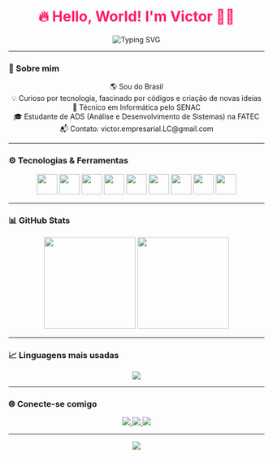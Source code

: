 <h1 align="center" style="color:#ff1b68;">🔥 Hello, World! I'm Victor 👨‍💻</h1>

<p align="center">
  <img src="https://readme-typing-svg.demolab.com?font=Fira+Code&size=24&pause=1000&color=FF0050&center=true&vCenter=true&width=500&lines=Bem-vindo+ao+meu+universo+dev!;Code+hard%2C+play+hard.🔥;Desenvolvedor+Web+apaixonado+por+tecnologia!" alt="Typing SVG" />
</p>

---

### 🚀 Sobre mim

<p align="center">
  🌎 Sou do Brasil <br/>
  💡 Curioso por tecnologia, fascinado por códigos e criação de novas ideias <br/>
  🎯 Técnico em Informática pelo SENAC <br/>
  🎓 Estudante de ADS (Análise e Desenvolvimento de Sistemas) na FATEC <br/>
  📬 Contato: victor.empresarial.LC@gmail.com
</p>

---

### ⚙️ Tecnologias & Ferramentas

<p align="center">
  <img src="https://cdn.jsdelivr.net/gh/devicons/devicon/icons/javascript/javascript-original.svg" width="40" height="40"/>
  <img src="https://cdn.jsdelivr.net/gh/devicons/devicon/icons/html5/html5-original.svg" width="40" height="40"/>
  <img src="https://cdn.jsdelivr.net/gh/devicons/devicon/icons/css3/css3-original.svg" width="40" height="40"/>
  <img src="https://cdn.jsdelivr.net/gh/devicons/devicon/icons/react/react-original.svg" width="40" height="40"/>
  <img src="https://cdn.jsdelivr.net/gh/devicons/devicon/icons/nodejs/nodejs-original.svg" width="40" height="40"/>
  <img src="https://cdn.jsdelivr.net/gh/devicons/devicon/icons/php/php-original.svg" width="40" height="40"/>
  <img src="https://cdn.jsdelivr.net/gh/devicons/devicon/icons/laravel/laravel-plain.svg" width="40" height="40"/>
  <img src="https://cdn.jsdelivr.net/gh/devicons/devicon/icons/android/android-original.svg" width="40" height="40"/>
  <img src="https://cdn.jsdelivr.net/gh/devicons/devicon/icons/git/git-original.svg" width="40" height="40"/>
</p>

---

### 📊 GitHub Stats

<div align="center">
  <img height="180em" src="https://github-readme-stats.vercel.app/api?username=Ve3e3&show_icons=true&theme=tokyonight&include_all_commits=true&count_private=true"/>
  <img height="180em" src="https://github-readme-stats.vercel.app/api/top-langs/?username=Ve3e3&layout=compact&langs_count=7&theme=tokyonight"/>
</div>

---

### 📈 Linguagens mais usadas

<div align="center">
  <img src="https://github-readme-stats.vercel.app/api/top-langs/?username=Ve3e3&theme=onedark&layout=donut&langs_count=8" />
</div>

---

### 🌐 Conecte-se comigo

<p align="center">
  <a href="https://www.linkedin.com/in/victor-lima-conceição-730378362" target="_blank">
    <img src="https://img.shields.io/badge/LinkedIn-%230077B5.svg?&style=for-the-badge&logo=linkedin&logoColor=white"/>
  </a>
  <a href="https://instagram.com/Ve3e3" target="_blank">
    <img src="https://img.shields.io/badge/Instagram-%23E1306C.svg?&style=for-the-badge&logo=instagram&logoColor=white"/>
  </a>
  <a href="mailto:victor.empresarial.LC@gmail.com">
    <img src="https://img.shields.io/badge/Gmail-%23D14836.svg?&style=for-the-badge&logo=gmail&logoColor=white"/>
  </a>
</p>

---

<p align="center">
  <img src="https://capsule-render.vercel.app/api?type=waving&color=ff0050&height=120&section=footer"/>
</p>
